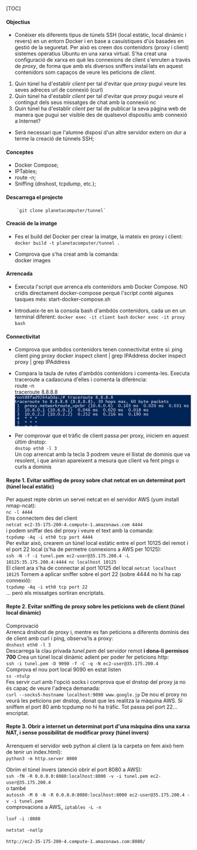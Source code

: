 [TOC]

#### Objectius

- Conèixer els diferents tipus de túnels SSH (local estàtic, local dinàmic i revers) en un entorn Docker i en base a casuístiques d'ús basades en gestió de la seguretat. Per això es creen dos contenidors (proxy i client) sistemes operatius Ubuntu en una xarxa virtual. S'ha creat una configuració de xarxa en què les connexions de client s'enruten a través de *proxy*, de forma que amb els diversos sniffers instal·lats en aquest contenidors som capaços de veure les peticions de *client*. 
1. Quin túnel ha d'establir *client* per tal d'evitar que *proxy* pugui veure les seves adreces url de connexió (curl)
2. Quin túnel ha d'establir *client* per tal d'evitar que *proxy* pugui veure el contingut dels seus missatges de chat amb la connexió nc
3. Quin túnel ha d'establir *client* per tal de publicar la seva pàgina web de manera que pugui ser visible des de qualsevol dispositiu amb connexió a Internet?

- Serà necessari que l'alumne disposi d'un altre servidor extern on dur a terme la creació de túnnels SSH;

#### Conceptes
- Docker Compose;
- IPTables;
- route -n;
- Sniffing (dnshost, tcpdump, etc.);

#### Descarrega el projecte
        `git clone planetacomputer/tunnel`
#### Creació de la imatge
- Fes el build del Docker per crear la imatge, la mateix en proxy i client:
        `docker build -t planetacomputer/tunnel .`
    
- Comprova que s'ha creat amb la comanda:\
        docker images
    
#### Arrencada
- Executa l'script que arrenca els contenidors amb Docker Compose. NO cridis directament docker-compose perquè l'script conté algunes tasques més: 
        start-docker-compose.sh
    
- Introdueix-te en la consola bash d'ambdós contenidors, cada un en un terminal diferent:
		`docker exec -it client bash`
		`docker exec -it proxy bash`
    
#### Connectivitat
- Comprova que ambdos contenidors tenen connectivitat entre sí:
        ping client
		ping proxy
		docker inspect client | grep IPAddress
		docker inspect proxy | grep IPAddress
- Compara la taula de rutes d'ambdós contenidors i comenta-les. Executa traceroute a cadascuna d'elles i comenta la diferència:  
            route -n  
	    traceroute 8.8.8.8  
![Alt text](images/traceroute.png?raw=true "Title")
            
- Per comprovar que el tràfic de client passa per proxy, iniciem en aquest últim dnstop:  
`dnstop eth0 -l 3`  
Un cop arrencat amb la tecla 3 podrem veure el llistat de dominis que va resolent, i que aniran apareixent a mesura que client va fent pings o curls a dominis


#### Repte 1. Evitar sniffing de proxy sobre chat netcat en un determinat port (túnel local estàtic)
Per aquest repte obrim un servei netcat en el servidor AWS (yum install nmap-ncat):  
`nc -l 4444`  
Ens connectem des del client  
`netcat ec2-35-175-200-4.compute-1.amazonaws.com 4444`  
i podem sniffar des del proxy i veure el text amb la comanda:  
`tcpdump -Aq -i eth0 tcp port 4444`  
Per evitar això, crearem un túnel local estàtic entre el port 10125 del remot i el port 22 local (s'ha de permetre connexions a AWS per 10125):  
`ssh -N -f -i tunel.pem ec2-user@35.175.200.4 -L 10125:35.175.200.4:4444
nc localhost 10125`  
El client ara s'ha de connectar al port 10125 del local
`netcat localhost 10125`
Tornem a aplicar sniffer sobre el port 22 (sobre 4444 no hi ha cap connexió):  
`tcpdump -Aq -i eth0 tcp port 22`  
... però els missatges sortiran encriptats.

#### Repte 2. Evitar sniffing de proxy sobre les peticions web de client (túnel local dinàmic)
Comprovació  
	Arrenca dnshost de proxy i, mentre es fan peticions a diferents dominis des de client amb curl i ping, observa'ls a proxy:  
	`dnshost eth0 -l 3`  
	Descarrega la clau privada *tunel.pem* del servidor remot **i dona-li permisos 700**
	Crea un túnel local dinàmic adient per poder fer peticions http:  
	`ssh -i tunel.pem -D 9090 -f -C -q -N ec2-user@35.175.200.4`  
	Comprova el nou port local 9090 en estat listen  
	`ss -ntulp`  
	Fes servir curl amb l'opció socks i comprova que el dnstop del proxy ja no és capaç de veure l'adreça demanada:  
	`curl --socks5-hostname localhost:9090 www.google.jp`
	De nou el proxy no veurà les peticions per dnstop, donat que les realitza la màquina AWS. Si sniffem el port 80 amb tcpdump no hi ha tràfic. Tot passa pel port 22... encriptat.

#### Repte 3. Obrir a internet un determinat port d'una màquina dins una xarxa NAT, i sense possibilitat de modificar proxy (túnel invers)
Arrenquem el servidor web python al client (a la carpeta on fem això hem de tenir un index.html):  
`python3 -m http.server 8000`

Obrim el túnel invers (atenció obrir el port 8080 a AWS):  
`ssh -fN -R 0.0.0.0:8080:localhost:8000 -v -i tunel.pem ec2-user@35.175.200.4`\
o també  
`autossh -M 0 -N -R 0.0.0.0:8080:localhost:8000 ec2-user@35.175.200.4 -v -i tunel.pem`  
comprovacions a AWS_
`iptables -L -n`

`lsof -i :8080`

`netstat -natlp`

`http://ec2-35-175-200-4.compute-1.amazonaws.com:8080/`
